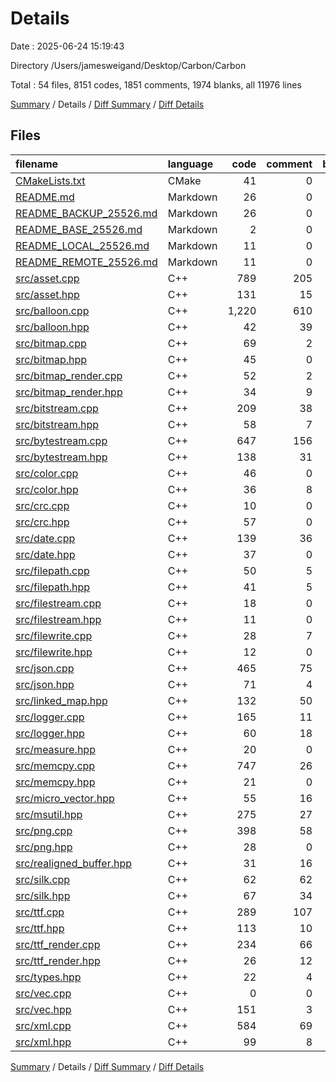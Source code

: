 # Details

Date : 2025-06-24 15:19:43

Directory /Users/jamesweigand/Desktop/Carbon/Carbon

Total : 54 files,  8151 codes, 1851 comments, 1974 blanks, all 11976 lines

[Summary](results.md) / Details / [Diff Summary](diff.md) / [Diff Details](diff-details.md)

## Files
| filename | language | code | comment | blank | total |
| :--- | :--- | ---: | ---: | ---: | ---: |
| [CMakeLists.txt](/CMakeLists.txt) | CMake | 41 | 0 | 5 | 46 |
| [README.md](/README.md) | Markdown | 26 | 0 | 5 | 31 |
| [README\_BACKUP\_25526.md](/README_BACKUP_25526.md) | Markdown | 26 | 0 | 5 | 31 |
| [README\_BASE\_25526.md](/README_BASE_25526.md) | Markdown | 2 | 0 | 1 | 3 |
| [README\_LOCAL\_25526.md](/README_LOCAL_25526.md) | Markdown | 11 | 0 | 2 | 13 |
| [README\_REMOTE\_25526.md](/README_REMOTE_25526.md) | Markdown | 11 | 0 | 3 | 14 |
| [src/asset.cpp](/src/asset.cpp) | C++ | 789 | 205 | 244 | 1,238 |
| [src/asset.hpp](/src/asset.hpp) | C++ | 131 | 15 | 13 | 159 |
| [src/balloon.cpp](/src/balloon.cpp) | C++ | 1,220 | 610 | 394 | 2,224 |
| [src/balloon.hpp](/src/balloon.hpp) | C++ | 42 | 39 | 7 | 88 |
| [src/bitmap.cpp](/src/bitmap.cpp) | C++ | 69 | 2 | 25 | 96 |
| [src/bitmap.hpp](/src/bitmap.hpp) | C++ | 45 | 0 | 6 | 51 |
| [src/bitmap\_render.cpp](/src/bitmap_render.cpp) | C++ | 52 | 2 | 12 | 66 |
| [src/bitmap\_render.hpp](/src/bitmap_render.hpp) | C++ | 34 | 9 | 6 | 49 |
| [src/bitstream.cpp](/src/bitstream.cpp) | C++ | 209 | 38 | 66 | 313 |
| [src/bitstream.hpp](/src/bitstream.hpp) | C++ | 58 | 7 | 10 | 75 |
| [src/bytestream.cpp](/src/bytestream.cpp) | C++ | 647 | 156 | 192 | 995 |
| [src/bytestream.hpp](/src/bytestream.hpp) | C++ | 138 | 31 | 26 | 195 |
| [src/color.cpp](/src/color.cpp) | C++ | 46 | 0 | 14 | 60 |
| [src/color.hpp](/src/color.hpp) | C++ | 36 | 8 | 5 | 49 |
| [src/crc.cpp](/src/crc.cpp) | C++ | 10 | 0 | 4 | 14 |
| [src/crc.hpp](/src/crc.hpp) | C++ | 57 | 0 | 2 | 59 |
| [src/date.cpp](/src/date.cpp) | C++ | 139 | 36 | 25 | 200 |
| [src/date.hpp](/src/date.hpp) | C++ | 37 | 0 | 4 | 41 |
| [src/filepath.cpp](/src/filepath.cpp) | C++ | 50 | 5 | 24 | 79 |
| [src/filepath.hpp](/src/filepath.hpp) | C++ | 41 | 5 | 9 | 55 |
| [src/filestream.cpp](/src/filestream.cpp) | C++ | 18 | 0 | 6 | 24 |
| [src/filestream.hpp](/src/filestream.hpp) | C++ | 11 | 0 | 1 | 12 |
| [src/filewrite.cpp](/src/filewrite.cpp) | C++ | 28 | 7 | 12 | 47 |
| [src/filewrite.hpp](/src/filewrite.hpp) | C++ | 12 | 0 | 2 | 14 |
| [src/json.cpp](/src/json.cpp) | C++ | 465 | 75 | 85 | 625 |
| [src/json.hpp](/src/json.hpp) | C++ | 71 | 4 | 12 | 87 |
| [src/linked\_map.hpp](/src/linked_map.hpp) | C++ | 132 | 50 | 30 | 212 |
| [src/logger.cpp](/src/logger.cpp) | C++ | 165 | 11 | 51 | 227 |
| [src/logger.hpp](/src/logger.hpp) | C++ | 60 | 18 | 7 | 85 |
| [src/measure.hpp](/src/measure.hpp) | C++ | 20 | 0 | 2 | 22 |
| [src/memcpy.cpp](/src/memcpy.cpp) | C++ | 747 | 26 | 67 | 840 |
| [src/memcpy.hpp](/src/memcpy.hpp) | C++ | 21 | 0 | 3 | 24 |
| [src/micro\_vector.hpp](/src/micro_vector.hpp) | C++ | 55 | 16 | 12 | 83 |
| [src/msutil.hpp](/src/msutil.hpp) | C++ | 275 | 27 | 58 | 360 |
| [src/png.cpp](/src/png.cpp) | C++ | 398 | 58 | 88 | 544 |
| [src/png.hpp](/src/png.hpp) | C++ | 28 | 0 | 3 | 31 |
| [src/realigned\_buffer.hpp](/src/realigned_buffer.hpp) | C++ | 31 | 16 | 9 | 56 |
| [src/silk.cpp](/src/silk.cpp) | C++ | 62 | 62 | 21 | 145 |
| [src/silk.hpp](/src/silk.hpp) | C++ | 67 | 34 | 12 | 113 |
| [src/ttf.cpp](/src/ttf.cpp) | C++ | 289 | 107 | 87 | 483 |
| [src/ttf.hpp](/src/ttf.hpp) | C++ | 113 | 10 | 15 | 138 |
| [src/ttf\_render.cpp](/src/ttf_render.cpp) | C++ | 234 | 66 | 69 | 369 |
| [src/ttf\_render.hpp](/src/ttf_render.hpp) | C++ | 26 | 12 | 5 | 43 |
| [src/types.hpp](/src/types.hpp) | C++ | 22 | 4 | 10 | 36 |
| [src/vec.cpp](/src/vec.cpp) | C++ | 0 | 0 | 1 | 1 |
| [src/vec.hpp](/src/vec.hpp) | C++ | 151 | 3 | 47 | 201 |
| [src/xml.cpp](/src/xml.cpp) | C++ | 584 | 69 | 134 | 787 |
| [src/xml.hpp](/src/xml.hpp) | C++ | 99 | 8 | 16 | 123 |

[Summary](results.md) / Details / [Diff Summary](diff.md) / [Diff Details](diff-details.md)
